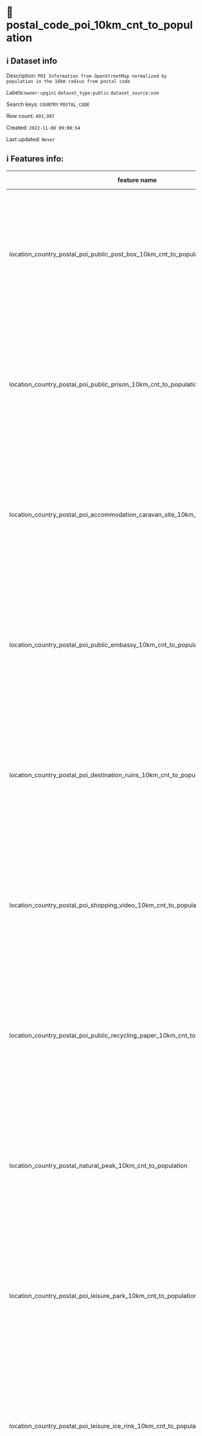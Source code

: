 # 📖 postal_code_poi_10km_cnt_to_population 
## ℹ️ Dataset info 
Description: `POI Information from OpenStreetMap normalized by population in the 10km radius from postal code` 

Labels:`owner:upgini` `dataset_type:public` `dataset_source:osm` 

Search keys: `COUNTRY` `POSTAL_CODE`

Row count: `493,997`

Created: `2022-11-08 09:08:54` 

Last updated: `Never` 

## ℹ️ Features info:
|feature name|feature type|descrition|
|---|---|---|
|location_country_postal_poi_public_post_box_10km_cnt_to_population|FLOAT|(Number of specific type osm objects in 10km radius from postal code)  divided by ( Population n 10km radius from postal code) |
|location_country_postal_poi_public_prison_10km_cnt_to_population|FLOAT|(Number of specific type osm objects in 10km radius from postal code)  divided by ( Population n 10km radius from postal code) |
|location_country_postal_poi_accommodation_caravan_site_10km_cnt_to_population|FLOAT|(Number of specific type osm objects in 10km radius from postal code)  divided by ( Population n 10km radius from postal code) |
|location_country_postal_poi_public_embassy_10km_cnt_to_population|FLOAT|(Number of specific type osm objects in 10km radius from postal code)  divided by ( Population n 10km radius from postal code) |
|location_country_postal_poi_destination_ruins_10km_cnt_to_population|FLOAT|(Number of specific type osm objects in 10km radius from postal code)  divided by ( Population n 10km radius from postal code) |
|location_country_postal_poi_shopping_video_10km_cnt_to_population|FLOAT|(Number of specific type osm objects in 10km radius from postal code)  divided by ( Population n 10km radius from postal code) |
|location_country_postal_poi_public_recycling_paper_10km_cnt_to_population|FLOAT|(Number of specific type osm objects in 10km radius from postal code)  divided by ( Population n 10km radius from postal code) |
|location_country_postal_natural_peak_10km_cnt_to_population|FLOAT|(Number of specific type osm objects in 10km radius from postal code)  divided by ( Population n 10km radius from postal code) |
|location_country_postal_poi_leisure_park_10km_cnt_to_population|FLOAT|(Number of specific type osm objects in 10km radius from postal code)  divided by ( Population n 10km radius from postal code) |
|location_country_postal_poi_leisure_ice_rink_10km_cnt_to_population|FLOAT|(Number of specific type osm objects in 10km radius from postal code)  divided by ( Population n 10km radius from postal code) |
|location_country_postal_poi_health_pharmacy_10km_cnt_to_population|FLOAT|(Number of specific type osm objects in 10km radius from postal code)  divided by ( Population n 10km radius from postal code) |
|location_country_postal_poi_public_arts_centre_10km_cnt_to_population|FLOAT|(Number of specific type osm objects in 10km radius from postal code)  divided by ( Population n 10km radius from postal code) |
|location_country_postal_pofw_christian_anglican_10km_cnt_to_population|FLOAT|(Number of specific type osm objects in 10km radius from postal code)  divided by ( Population n 10km radius from postal code) |
|location_country_postal_poi_miscpoi_emergency_phone_10km_cnt_to_population|FLOAT|(Number of specific type osm objects in 10km radius from postal code)  divided by ( Population n 10km radius from postal code) |
|location_country_postal_poi_tourism_tourist_info_10km_cnt_to_population|FLOAT|(Number of specific type osm objects in 10km radius from postal code)  divided by ( Population n 10km radius from postal code) |
|location_country_postal_poi_accommodation_chalet_10km_cnt_to_population|FLOAT|(Number of specific type osm objects in 10km radius from postal code)  divided by ( Population n 10km radius from postal code) |
|location_country_postal_poi_tourism_art_10km_cnt_to_population|FLOAT|(Number of specific type osm objects in 10km radius from postal code)  divided by ( Population n 10km radius from postal code) |
|location_country_postal_poi_shopping_beverages_10km_cnt_to_population|FLOAT|(Number of specific type osm objects in 10km radius from postal code)  divided by ( Population n 10km radius from postal code) |
|location_country_postal_poi_miscpoi_water_mill_10km_cnt_to_population|FLOAT|(Number of specific type osm objects in 10km radius from postal code)  divided by ( Population n 10km radius from postal code) |
|location_country_postal_poi_public_graveyard_10km_cnt_to_population|FLOAT|(Number of specific type osm objects in 10km radius from postal code)  divided by ( Population n 10km radius from postal code) |
|location_country_postal_poi_destination_viewpoint_10km_cnt_to_population|FLOAT|(Number of specific type osm objects in 10km radius from postal code)  divided by ( Population n 10km radius from postal code) |
|location_country_postal_poi_shopping_car_wash_10km_cnt_to_population|FLOAT|(Number of specific type osm objects in 10km radius from postal code)  divided by ( Population n 10km radius from postal code) |
|location_country_postal_pofw_muslim_10km_cnt_to_population|FLOAT|(Number of specific type osm objects in 10km radius from postal code)  divided by ( Population n 10km radius from postal code) |
|location_country_postal_poi_tourism_tourist_board_10km_cnt_to_population|FLOAT|(Number of specific type osm objects in 10km radius from postal code)  divided by ( Population n 10km radius from postal code) |
|location_country_postal_poi_public_courthouse_10km_cnt_to_population|FLOAT|(Number of specific type osm objects in 10km radius from postal code)  divided by ( Population n 10km radius from postal code) |
|location_country_postal_poi_destination_fort_10km_cnt_to_population|FLOAT|(Number of specific type osm objects in 10km radius from postal code)  divided by ( Population n 10km radius from postal code) |
|location_country_postal_poi_miscpoi_tower_comms_10km_cnt_to_population|FLOAT|(Number of specific type osm objects in 10km radius from postal code)  divided by ( Population n 10km radius from postal code) |
|location_country_postal_poi_shopping_sports_10km_cnt_to_population|FLOAT|(Number of specific type osm objects in 10km radius from postal code)  divided by ( Population n 10km radius from postal code) |
|location_country_postal_poi_public_library_10km_cnt_to_population|FLOAT|(Number of specific type osm objects in 10km radius from postal code)  divided by ( Population n 10km radius from postal code) |
|location_country_postal_poi_catering_pub_10km_cnt_to_population|FLOAT|(Number of specific type osm objects in 10km radius from postal code)  divided by ( Population n 10km radius from postal code) |
|location_country_postal_poi_shopping_supermarket_10km_cnt_to_population|FLOAT|(Number of specific type osm objects in 10km radius from postal code)  divided by ( Population n 10km radius from postal code) |
|location_country_postal_poi_public_recycling_metal_10km_cnt_to_population|FLOAT|(Number of specific type osm objects in 10km radius from postal code)  divided by ( Population n 10km radius from postal code) |
|location_country_postal_pofw_jewish_10km_cnt_to_population|FLOAT|(Number of specific type osm objects in 10km radius from postal code)  divided by ( Population n 10km radius from postal code) |
|location_country_postal_poi_destination_theme_park_10km_cnt_to_population|FLOAT|(Number of specific type osm objects in 10km radius from postal code)  divided by ( Population n 10km radius from postal code) |
|location_country_postal_poi_shopping_vending_cigarette_10km_cnt_to_population|FLOAT|(Number of specific type osm objects in 10km radius from postal code)  divided by ( Population n 10km radius from postal code) |
|location_country_postal_poi_health_doctors_10km_cnt_to_population|FLOAT|(Number of specific type osm objects in 10km radius from postal code)  divided by ( Population n 10km radius from postal code) |
|location_country_postal_poi_miscpoi_water_works_10km_cnt_to_population|FLOAT|(Number of specific type osm objects in 10km radius from postal code)  divided by ( Population n 10km radius from postal code) |
|location_country_postal_poi_public_post_office_10km_cnt_to_population|FLOAT|(Number of specific type osm objects in 10km radius from postal code)  divided by ( Population n 10km radius from postal code) |
|location_country_postal_poi_shopping_florist_10km_cnt_to_population|FLOAT|(Number of specific type osm objects in 10km radius from postal code)  divided by ( Population n 10km radius from postal code) |
|location_country_postal_poi_shopping_car_rental_10km_cnt_to_population|FLOAT|(Number of specific type osm objects in 10km radius from postal code)  divided by ( Population n 10km radius from postal code) |
|location_country_postal_pofw_christian_methodist_10km_cnt_to_population|FLOAT|(Number of specific type osm objects in 10km radius from postal code)  divided by ( Population n 10km radius from postal code) |
|location_country_postal_poi_accommodation_camp_site_10km_cnt_to_population|FLOAT|(Number of specific type osm objects in 10km radius from postal code)  divided by ( Population n 10km radius from postal code) |
|location_country_postal_poi_catering_food_court_10km_cnt_to_population|FLOAT|(Number of specific type osm objects in 10km radius from postal code)  divided by ( Population n 10km radius from postal code) |
|location_country_postal_poi_shopping_car_10km_cnt_to_population|FLOAT|(Number of specific type osm objects in 10km radius from postal code)  divided by ( Population n 10km radius from postal code) |
|location_country_postal_poi_shopping_bicycle_10km_cnt_to_population|FLOAT|(Number of specific type osm objects in 10km radius from postal code)  divided by ( Population n 10km radius from postal code) |
|location_country_postal_poi_shopping_books_10km_cnt_to_population|FLOAT|(Number of specific type osm objects in 10km radius from postal code)  divided by ( Population n 10km radius from postal code) |
|location_country_postal_poi_miscpoi_hunting_stand_10km_cnt_to_population|FLOAT|(Number of specific type osm objects in 10km radius from postal code)  divided by ( Population n 10km radius from postal code) |
|location_country_postal_poi_leisure_golf_course_10km_cnt_to_population|FLOAT|(Number of specific type osm objects in 10km radius from postal code)  divided by ( Population n 10km radius from postal code) |
|location_country_postal_poi_shopping_greengrocer_10km_cnt_to_population|FLOAT|(Number of specific type osm objects in 10km radius from postal code)  divided by ( Population n 10km radius from postal code) |
|location_country_postal_poi_miscpoi_bench_10km_cnt_to_population|FLOAT|(Number of specific type osm objects in 10km radius from postal code)  divided by ( Population n 10km radius from postal code) |
|location_country_postal_poi_leisure_dog_park_10km_cnt_to_population|FLOAT|(Number of specific type osm objects in 10km radius from postal code)  divided by ( Population n 10km radius from postal code) |
|location_country_postal_poi_shopping_department_store_10km_cnt_to_population|FLOAT|(Number of specific type osm objects in 10km radius from postal code)  divided by ( Population n 10km radius from postal code) |
|location_country_postal_poi_shopping_shoes_10km_cnt_to_population|FLOAT|(Number of specific type osm objects in 10km radius from postal code)  divided by ( Population n 10km radius from postal code) |
|location_country_postal_natural_mine_10km_cnt_to_population|FLOAT|(Number of specific type osm objects in 10km radius from postal code)  divided by ( Population n 10km radius from postal code) |
|location_country_postal_poi_shopping_hairdresser_10km_cnt_to_population|FLOAT|(Number of specific type osm objects in 10km radius from postal code)  divided by ( Population n 10km radius from postal code) |
|location_country_postal_poi_shopping_computer_10km_cnt_to_population|FLOAT|(Number of specific type osm objects in 10km radius from postal code)  divided by ( Population n 10km radius from postal code) |
|location_country_postal_poi_accommodation_alpine_hut_10km_cnt_to_population|FLOAT|(Number of specific type osm objects in 10km radius from postal code)  divided by ( Population n 10km radius from postal code) |
|location_country_postal_poi_destination_memorial_10km_cnt_to_population|FLOAT|(Number of specific type osm objects in 10km radius from postal code)  divided by ( Population n 10km radius from postal code) |
|location_country_postal_poi_public_university_10km_cnt_to_population|FLOAT|(Number of specific type osm objects in 10km radius from postal code)  divided by ( Population n 10km radius from postal code) |
|location_country_postal_poi_catering_biergarten_10km_cnt_to_population|FLOAT|(Number of specific type osm objects in 10km radius from postal code)  divided by ( Population n 10km radius from postal code) |
|location_country_postal_pofw_christian_mormon_10km_cnt_to_population|FLOAT|(Number of specific type osm objects in 10km radius from postal code)  divided by ( Population n 10km radius from postal code) |
|location_country_postal_poi_shopping_doityourself_10km_cnt_to_population|FLOAT|(Number of specific type osm objects in 10km radius from postal code)  divided by ( Population n 10km radius from postal code) |
|location_country_postal_poi_accommodation_shelter_10km_cnt_to_population|FLOAT|(Number of specific type osm objects in 10km radius from postal code)  divided by ( Population n 10km radius from postal code) |
|location_country_postal_poi_shopping_furniture_10km_cnt_to_population|FLOAT|(Number of specific type osm objects in 10km radius from postal code)  divided by ( Population n 10km radius from postal code) |
|location_country_postal_poi_destination_zoo_10km_cnt_to_population|FLOAT|(Number of specific type osm objects in 10km radius from postal code)  divided by ( Population n 10km radius from postal code) |
|location_country_postal_natural_volcano_10km_cnt_to_population|FLOAT|(Number of specific type osm objects in 10km radius from postal code)  divided by ( Population n 10km radius from postal code) |
|location_country_postal_poi_public_marketplace_10km_cnt_to_population|FLOAT|(Number of specific type osm objects in 10km radius from postal code)  divided by ( Population n 10km radius from postal code) |
|location_country_postal_poi_miscpoi_emergency_access_10km_cnt_to_population|FLOAT|(Number of specific type osm objects in 10km radius from postal code)  divided by ( Population n 10km radius from postal code) |
|location_country_postal_poi_shopping_butcher_10km_cnt_to_population|FLOAT|(Number of specific type osm objects in 10km radius from postal code)  divided by ( Population n 10km radius from postal code) |
|location_country_postal_poi_destination_battlefield_10km_cnt_to_population|FLOAT|(Number of specific type osm objects in 10km radius from postal code)  divided by ( Population n 10km radius from postal code) |
|location_country_postal_poi_catering_restaurant_10km_cnt_to_population|FLOAT|(Number of specific type osm objects in 10km radius from postal code)  divided by ( Population n 10km radius from postal code) |
|location_country_postal_poi_miscpoi_wastewater_plant_10km_cnt_to_population|FLOAT|(Number of specific type osm objects in 10km radius from postal code)  divided by ( Population n 10km radius from postal code) |
|location_country_postal_poi_public_recycling_clothes_10km_cnt_to_population|FLOAT|(Number of specific type osm objects in 10km radius from postal code)  divided by ( Population n 10km radius from postal code) |
|location_country_postal_pofw_shinto_10km_cnt_to_population|FLOAT|(Number of specific type osm objects in 10km radius from postal code)  divided by ( Population n 10km radius from postal code) |
|location_country_postal_poi_destination_wayside_cross_10km_cnt_to_population|FLOAT|(Number of specific type osm objects in 10km radius from postal code)  divided by ( Population n 10km radius from postal code) |
|location_country_postal_natural_cliff_10km_cnt_to_population|FLOAT|(Number of specific type osm objects in 10km radius from postal code)  divided by ( Population n 10km radius from postal code) |
|location_country_postal_poi_leisure_cinema_10km_cnt_to_population|FLOAT|(Number of specific type osm objects in 10km radius from postal code)  divided by ( Population n 10km radius from postal code) |
|location_country_postal_poi_tourism_tourist_guidepost_10km_cnt_to_population|FLOAT|(Number of specific type osm objects in 10km radius from postal code)  divided by ( Population n 10km radius from postal code) |
|location_country_postal_poi_miscpoi_tower_observation_10km_cnt_to_population|FLOAT|(Number of specific type osm objects in 10km radius from postal code)  divided by ( Population n 10km radius from postal code) |
|location_country_postal_poi_shopping_optician_10km_cnt_to_population|FLOAT|(Number of specific type osm objects in 10km radius from postal code)  divided by ( Population n 10km radius from postal code) |
|location_country_postal_poi_miscpoi_camera_surveillance_10km_cnt_to_population|FLOAT|(Number of specific type osm objects in 10km radius from postal code)  divided by ( Population n 10km radius from postal code) |
|location_country_postal_poi_accommodation_guest_house_10km_cnt_to_population|FLOAT|(Number of specific type osm objects in 10km radius from postal code)  divided by ( Population n 10km radius from postal code) |
|location_country_postal_poi_shopping_mobile_phone_10km_cnt_to_population|FLOAT|(Number of specific type osm objects in 10km radius from postal code)  divided by ( Population n 10km radius from postal code) |
|location_country_postal_poi_destination_monument_10km_cnt_to_population|FLOAT|(Number of specific type osm objects in 10km radius from postal code)  divided by ( Population n 10km radius from postal code) |
|location_country_postal_poi_shopping_toys_10km_cnt_to_population|FLOAT|(Number of specific type osm objects in 10km radius from postal code)  divided by ( Population n 10km radius from postal code) |
|location_country_postal_poi_health_dentist_10km_cnt_to_population|FLOAT|(Number of specific type osm objects in 10km radius from postal code)  divided by ( Population n 10km radius from postal code) |
|location_country_postal_poi_miscpoi_toilet_10km_cnt_to_population|FLOAT|(Number of specific type osm objects in 10km radius from postal code)  divided by ( Population n 10km radius from postal code) |
|location_country_postal_poi_public_college_10km_cnt_to_population|FLOAT|(Number of specific type osm objects in 10km radius from postal code)  divided by ( Population n 10km radius from postal code) |
|location_country_postal_poi_accommodation_motel_10km_cnt_to_population|FLOAT|(Number of specific type osm objects in 10km radius from postal code)  divided by ( Population n 10km radius from postal code) |
|location_country_postal_poi_health_veterinary_10km_cnt_to_population|FLOAT|(Number of specific type osm objects in 10km radius from postal code)  divided by ( Population n 10km radius from postal code) |
|location_country_postal_pofw_christian_catholic_10km_cnt_to_population|FLOAT|(Number of specific type osm objects in 10km radius from postal code)  divided by ( Population n 10km radius from postal code) |
|location_country_postal_poi_destination_attraction_10km_cnt_to_population|FLOAT|(Number of specific type osm objects in 10km radius from postal code)  divided by ( Population n 10km radius from postal code) |
|location_country_postal_poi_public_school_10km_cnt_to_population|FLOAT|(Number of specific type osm objects in 10km radius from postal code)  divided by ( Population n 10km radius from postal code) |
|location_country_postal_poi_leisure_nightclub_10km_cnt_to_population|FLOAT|(Number of specific type osm objects in 10km radius from postal code)  divided by ( Population n 10km radius from postal code) |
|location_country_postal_pofw_christian_protestant_10km_cnt_to_population|FLOAT|(Number of specific type osm objects in 10km radius from postal code)  divided by ( Population n 10km radius from postal code) |
|location_country_postal_pofw_christian_10km_cnt_to_population|FLOAT|(Number of specific type osm objects in 10km radius from postal code)  divided by ( Population n 10km radius from postal code) |
|location_country_postal_poi_shopping_car_repair_10km_cnt_to_population|FLOAT|(Number of specific type osm objects in 10km radius from postal code)  divided by ( Population n 10km radius from postal code) |
|location_country_postal_pofw_hindu_10km_cnt_to_population|FLOAT|(Number of specific type osm objects in 10km radius from postal code)  divided by ( Population n 10km radius from postal code) |
|location_country_postal_poi_catering_cafe_10km_cnt_to_population|FLOAT|(Number of specific type osm objects in 10km radius from postal code)  divided by ( Population n 10km radius from postal code) |
|location_country_postal_poi_public_town_hall_10km_cnt_to_population|FLOAT|(Number of specific type osm objects in 10km radius from postal code)  divided by ( Population n 10km radius from postal code) |
|location_country_postal_poi_leisure_stadium_10km_cnt_to_population|FLOAT|(Number of specific type osm objects in 10km radius from postal code)  divided by ( Population n 10km radius from postal code) |
|location_country_postal_poi_public_recycling_glass_10km_cnt_to_population|FLOAT|(Number of specific type osm objects in 10km radius from postal code)  divided by ( Population n 10km radius from postal code) |
|location_country_postal_poi_miscpoi_lighthouse_10km_cnt_to_population|FLOAT|(Number of specific type osm objects in 10km radius from postal code)  divided by ( Population n 10km radius from postal code) |
|location_country_postal_poi_public_public_building_10km_cnt_to_population|FLOAT|(Number of specific type osm objects in 10km radius from postal code)  divided by ( Population n 10km radius from postal code) |
|location_country_postal_poi_miscpoi_drinking_water_10km_cnt_to_population|FLOAT|(Number of specific type osm objects in 10km radius from postal code)  divided by ( Population n 10km radius from postal code) |
|location_country_postal_poi_public_telephone_10km_cnt_to_population|FLOAT|(Number of specific type osm objects in 10km radius from postal code)  divided by ( Population n 10km radius from postal code) |
|location_country_postal_natural_beach_10km_cnt_to_population|FLOAT|(Number of specific type osm objects in 10km radius from postal code)  divided by ( Population n 10km radius from postal code) |
|location_country_postal_poi_leisure_playground_10km_cnt_to_population|FLOAT|(Number of specific type osm objects in 10km radius from postal code)  divided by ( Population n 10km radius from postal code) |
|location_country_postal_poi_shopping_kiosk_10km_cnt_to_population|FLOAT|(Number of specific type osm objects in 10km radius from postal code)  divided by ( Population n 10km radius from postal code) |
|location_country_postal_poi_shopping_mall_10km_cnt_to_population|FLOAT|(Number of specific type osm objects in 10km radius from postal code)  divided by ( Population n 10km radius from postal code) |
|location_country_postal_poi_public_nursing_home_10km_cnt_to_population|FLOAT|(Number of specific type osm objects in 10km radius from postal code)  divided by ( Population n 10km radius from postal code) |
|location_country_postal_poi_leisure_tennis_court_10km_cnt_to_population|FLOAT|(Number of specific type osm objects in 10km radius from postal code)  divided by ( Population n 10km radius from postal code) |
|location_country_postal_poi_leisure_theatre_10km_cnt_to_population|FLOAT|(Number of specific type osm objects in 10km radius from postal code)  divided by ( Population n 10km radius from postal code) |
|location_country_postal_poi_shopping_convenience_10km_cnt_to_population|FLOAT|(Number of specific type osm objects in 10km radius from postal code)  divided by ( Population n 10km radius from postal code) |
|location_country_postal_poi_shopping_outdoor_10km_cnt_to_population|FLOAT|(Number of specific type osm objects in 10km radius from postal code)  divided by ( Population n 10km radius from postal code) |
|location_country_postal_pofw_muslim_sunni_10km_cnt_to_population|FLOAT|(Number of specific type osm objects in 10km radius from postal code)  divided by ( Population n 10km radius from postal code) |
|location_country_postal_pofw_christian_orthodox_10km_cnt_to_population|FLOAT|(Number of specific type osm objects in 10km radius from postal code)  divided by ( Population n 10km radius from postal code) |
|location_country_postal_pofw_christian_lutheran_10km_cnt_to_population|FLOAT|(Number of specific type osm objects in 10km radius from postal code)  divided by ( Population n 10km radius from postal code) |
|location_country_postal_poi_miscpoi_water_tower_10km_cnt_to_population|FLOAT|(Number of specific type osm objects in 10km radius from postal code)  divided by ( Population n 10km radius from postal code) |
|location_country_postal_poi_public_police_10km_cnt_to_population|FLOAT|(Number of specific type osm objects in 10km radius from postal code)  divided by ( Population n 10km radius from postal code) |
|location_country_postal_poi_health_hospital_10km_cnt_to_population|FLOAT|(Number of specific type osm objects in 10km radius from postal code)  divided by ( Population n 10km radius from postal code) |
|location_country_postal_poi_tourism_archaeological_10km_cnt_to_population|FLOAT|(Number of specific type osm objects in 10km radius from postal code)  divided by ( Population n 10km radius from postal code) |
|location_country_postal_pofw_christian_baptist_10km_cnt_to_population|FLOAT|(Number of specific type osm objects in 10km radius from postal code)  divided by ( Population n 10km radius from postal code) |
|location_country_postal_pofw_taoist_10km_cnt_to_population|FLOAT|(Number of specific type osm objects in 10km radius from postal code)  divided by ( Population n 10km radius from postal code) |
|location_country_postal_poi_money_atm_10km_cnt_to_population|FLOAT|(Number of specific type osm objects in 10km radius from postal code)  divided by ( Population n 10km radius from postal code) |
|location_country_postal_poi_miscpoi_fire_hydrant_10km_cnt_to_population|FLOAT|(Number of specific type osm objects in 10km radius from postal code)  divided by ( Population n 10km radius from postal code) |
|location_country_postal_poi_shopping_gift_10km_cnt_to_population|FLOAT|(Number of specific type osm objects in 10km radius from postal code)  divided by ( Population n 10km radius from postal code) |
|location_country_postal_poi_tourism_tourist_map_10km_cnt_to_population|FLOAT|(Number of specific type osm objects in 10km radius from postal code)  divided by ( Population n 10km radius from postal code) |
|location_country_postal_poi_shopping_bicycle_rental_10km_cnt_to_population|FLOAT|(Number of specific type osm objects in 10km radius from postal code)  divided by ( Population n 10km radius from postal code) |
|location_country_postal_poi_accommodation_hotel_10km_cnt_to_population|FLOAT|(Number of specific type osm objects in 10km radius from postal code)  divided by ( Population n 10km radius from postal code) |
|location_country_postal_poi_leisure_swimming_pool_10km_cnt_to_population|FLOAT|(Number of specific type osm objects in 10km radius from postal code)  divided by ( Population n 10km radius from postal code) |
|location_country_postal_poi_shopping_clothes_10km_cnt_to_population|FLOAT|(Number of specific type osm objects in 10km radius from postal code)  divided by ( Population n 10km radius from postal code) |
|location_country_postal_poi_shopping_beauty_10km_cnt_to_population|FLOAT|(Number of specific type osm objects in 10km radius from postal code)  divided by ( Population n 10km radius from postal code) |
|location_country_postal_poi_shopping_vending_machine_10km_cnt_to_population|FLOAT|(Number of specific type osm objects in 10km radius from postal code)  divided by ( Population n 10km radius from postal code) |
|location_country_postal_poi_destination_picnic_site_10km_cnt_to_population|FLOAT|(Number of specific type osm objects in 10km radius from postal code)  divided by ( Population n 10km radius from postal code) |
|location_country_postal_poi_public_recycling_10km_cnt_to_population|FLOAT|(Number of specific type osm objects in 10km radius from postal code)  divided by ( Population n 10km radius from postal code) |
|location_country_postal_poi_destination_wayside_shrine_10km_cnt_to_population|FLOAT|(Number of specific type osm objects in 10km radius from postal code)  divided by ( Population n 10km radius from postal code) |
|location_country_postal_poi_shopping_car_sharing_10km_cnt_to_population|FLOAT|(Number of specific type osm objects in 10km radius from postal code)  divided by ( Population n 10km radius from postal code) |
|location_country_postal_natural_spring_10km_cnt_to_population|FLOAT|(Number of specific type osm objects in 10km radius from postal code)  divided by ( Population n 10km radius from postal code) |
|location_country_postal_pofw_sikh_10km_cnt_to_population|FLOAT|(Number of specific type osm objects in 10km radius from postal code)  divided by ( Population n 10km radius from postal code) |
|location_country_postal_poi_public_kindergarten_10km_cnt_to_population|FLOAT|(Number of specific type osm objects in 10km radius from postal code)  divided by ( Population n 10km radius from postal code) |
|location_country_postal_pofw_buddhist_10km_cnt_to_population|FLOAT|(Number of specific type osm objects in 10km radius from postal code)  divided by ( Population n 10km radius from postal code) |
|location_country_postal_poi_destination_artwork_10km_cnt_to_population|FLOAT|(Number of specific type osm objects in 10km radius from postal code)  divided by ( Population n 10km radius from postal code) |
|location_country_postal_poi_shopping_laundry_10km_cnt_to_population|FLOAT|(Number of specific type osm objects in 10km radius from postal code)  divided by ( Population n 10km radius from postal code) |
|location_country_postal_poi_accommodation_hostel_10km_cnt_to_population|FLOAT|(Number of specific type osm objects in 10km radius from postal code)  divided by ( Population n 10km radius from postal code) |
|location_country_postal_poi_leisure_pitch_10km_cnt_to_population|FLOAT|(Number of specific type osm objects in 10km radius from postal code)  divided by ( Population n 10km radius from postal code) |
|location_country_postal_poi_shopping_vending_parking_10km_cnt_to_population|FLOAT|(Number of specific type osm objects in 10km radius from postal code)  divided by ( Population n 10km radius from postal code) |
|location_country_postal_poi_destination_castle_10km_cnt_to_population|FLOAT|(Number of specific type osm objects in 10km radius from postal code)  divided by ( Population n 10km radius from postal code) |
|location_country_postal_poi_accommodation_bed_and_breakfast_10km_cnt_to_population|FLOAT|(Number of specific type osm objects in 10km radius from postal code)  divided by ( Population n 10km radius from postal code) |
|location_country_postal_natural_glacier_10km_cnt_to_population|FLOAT|(Number of specific type osm objects in 10km radius from postal code)  divided by ( Population n 10km radius from postal code) |
|location_country_postal_poi_shopping_chemist_10km_cnt_to_population|FLOAT|(Number of specific type osm objects in 10km radius from postal code)  divided by ( Population n 10km radius from postal code) |
|location_country_postal_poi_money_bank_10km_cnt_to_population|FLOAT|(Number of specific type osm objects in 10km radius from postal code)  divided by ( Population n 10km radius from postal code) |
|location_country_postal_poi_miscpoi_windmill_10km_cnt_to_population|FLOAT|(Number of specific type osm objects in 10km radius from postal code)  divided by ( Population n 10km radius from postal code) |
|location_country_postal_pofw_christian_evangelical_10km_cnt_to_population|FLOAT|(Number of specific type osm objects in 10km radius from postal code)  divided by ( Population n 10km radius from postal code) |
|location_country_postal_poi_public_community_centre_10km_cnt_to_population|FLOAT|(Number of specific type osm objects in 10km radius from postal code)  divided by ( Population n 10km radius from postal code) |
|location_country_postal_poi_catering_bar_10km_cnt_to_population|FLOAT|(Number of specific type osm objects in 10km radius from postal code)  divided by ( Population n 10km radius from postal code) |
|location_country_postal_poi_shopping_newsagent_10km_cnt_to_population|FLOAT|(Number of specific type osm objects in 10km radius from postal code)  divided by ( Population n 10km radius from postal code) |
|location_country_postal_poi_public_fire_station_10km_cnt_to_population|FLOAT|(Number of specific type osm objects in 10km radius from postal code)  divided by ( Population n 10km radius from postal code) |
|location_country_postal_natural_cave_entrance_10km_cnt_to_population|FLOAT|(Number of specific type osm objects in 10km radius from postal code)  divided by ( Population n 10km radius from postal code) |
|location_country_postal_poi_miscpoi_waste_basket_10km_cnt_to_population|FLOAT|(Number of specific type osm objects in 10km radius from postal code)  divided by ( Population n 10km radius from postal code) |
|location_country_postal_poi_miscpoi_fountain_10km_cnt_to_population|FLOAT|(Number of specific type osm objects in 10km radius from postal code)  divided by ( Population n 10km radius from postal code) |
|location_country_postal_poi_shopping_travel_agency_10km_cnt_to_population|FLOAT|(Number of specific type osm objects in 10km radius from postal code)  divided by ( Population n 10km radius from postal code) |
|location_country_postal_poi_shopping_stationery_10km_cnt_to_population|FLOAT|(Number of specific type osm objects in 10km radius from postal code)  divided by ( Population n 10km radius from postal code) |
|location_country_postal_poi_shopping_garden_centre_10km_cnt_to_population|FLOAT|(Number of specific type osm objects in 10km radius from postal code)  divided by ( Population n 10km radius from postal code) |
|location_country_postal_poi_shopping_bakery_10km_cnt_to_population|FLOAT|(Number of specific type osm objects in 10km radius from postal code)  divided by ( Population n 10km radius from postal code) |
|location_country_postal_poi_destination_museum_10km_cnt_to_population|FLOAT|(Number of specific type osm objects in 10km radius from postal code)  divided by ( Population n 10km radius from postal code) |
|location_country_postal_poi_catering_fast_food_10km_cnt_to_population|FLOAT|(Number of specific type osm objects in 10km radius from postal code)  divided by ( Population n 10km radius from postal code) |
|location_country_postal_poi_leisure_sports_centre_10km_cnt_to_population|FLOAT|(Number of specific type osm objects in 10km radius from postal code)  divided by ( Population n 10km radius from postal code) |
|location_country_postal_poi_miscpoi_water_well_10km_cnt_to_population|FLOAT|(Number of specific type osm objects in 10km radius from postal code)  divided by ( Population n 10km radius from postal code) |
|location_country_postal_poi_destination_archaeological_site_10km_cnt_to_population|FLOAT|(Number of specific type osm objects in 10km radius from postal code)  divided by ( Population n 10km radius from postal code) |
|location_country_postal_poi_shopping_jewelry_10km_cnt_to_population|FLOAT|(Number of specific type osm objects in 10km radius from postal code)  divided by ( Population n 10km radius from postal code) |
|location_country_postal_pofw_muslim_shia_10km_cnt_to_population|FLOAT|(Number of specific type osm objects in 10km radius from postal code)  divided by ( Population n 10km radius from postal code) |
